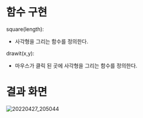 # 함수 구현

square(length):
- 사각형을 그리는 함수를 정의한다. 

drawit(x,y):
- 마우스가 클릭 된 곳에 사각형을 그리는 함수를 정의한다. 

# 결과 화면
![20220427_205044](https://user-images.githubusercontent.com/102229137/165512820-05f19b1d-7f08-4f8d-9913-a10be2a39d78.jpg)
